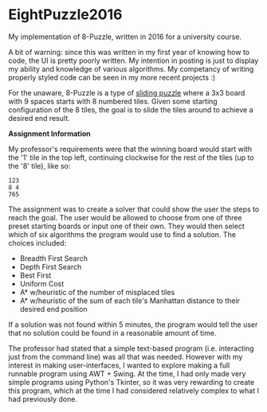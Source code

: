 # EightPuzzle2016
My implementation of 8-Puzzle, written in 2016 for a university course.

A bit of warning: since this was written in my first year of knowing how to code, the UI is pretty poorly written. My intention in posting is just to display my ability and knowledge of various algorithms. My competancy of writing properly styled code can be seen in my more recent projects :)

For the unaware, 8-Puzzle is a type of [sliding puzzle](https://en.wikipedia.org/wiki/Sliding_puzzle) where a 3x3 board with 9 spaces starts with 8 numbered tiles. Given some starting configuration of the 8 tiles, the goal is to slide the tiles around to achieve a desired end result.

**Assignment Information**

My professor's requirements were that the winning board would start with the '1' tile in the top left, continuing clockwise for the rest of the tiles (up to the '8' tile), like so:
```
123
8 4
765
```

The assignment was to create a solver that could show the user the steps to reach the goal. The user would be allowed to choose from one of three preset starting boards or input one of their own. They would then select which of six algorithms the program would use to find a solution. The choices included:
- Breadth First Search
- Depth First Search
- Best First
- Uniform Cost
- A* w/heuristic of the number of misplaced tiles
- A* w/heuristic of the sum of each tile's Manhattan distance to their desired end position

If a solution was not found within 5 minutes, the program would tell the user that no solution could be found in a reasonable amount of time.

The professor had stated that a simple text-based program (i.e. interacting just from the command line) was all that was needed. However with my interest in making user-interfaces, I wanted to explore making a full runnable program using AWT + Swing. At the time, I had only made very simple programs using Python's Tkinter, so it was very rewarding to create this program, which at the time I had considered relatively complex to what I had previously done.
